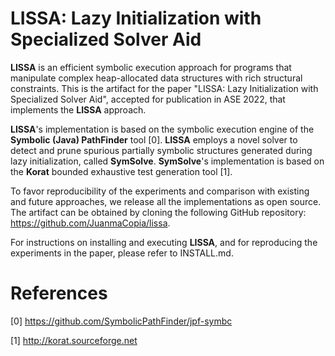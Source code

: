 # LISSA: Lazy Initialization with Specialized Solver Aid

**LISSA** is an efficient symbolic execution approach for programs that manipulate complex heap-allocated data structures with rich structural constraints. This is the artifact for the paper "LISSA: Lazy Initialization with Specialized Solver Aid", accepted for publication in ASE 2022, that implements the **LISSA** approach. 

**LISSA**'s implementation is based on the symbolic execution engine of the **Symbolic (Java) PathFinder** tool [0]. **LISSA** employs a novel solver to detect and prune spurious partially symbolic structures generated during lazy initialization, called **SymSolve**. **SymSolve**'s implementation is based on the **Korat** bounded exhaustive test generation tool [1]. 

To favor reproducibility of the experiments and comparison with existing and future approaches, we release all the implementations as open source. The artifact can be obtained by cloning the following GitHub repository: https://github.com/JuanmaCopia/lissa.

For instructions on installing and executing **LISSA**, and for reproducing the experiments in the paper, please refer to INSTALL.md.

# References

[0] https://github.com/SymbolicPathFinder/jpf-symbc

[1] http://korat.sourceforge.net
